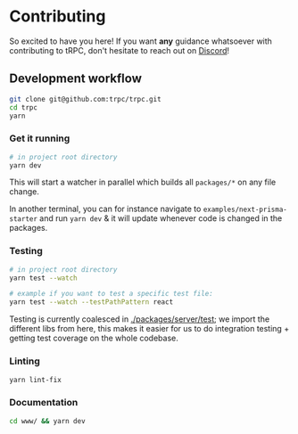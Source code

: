 # Contributing

So excited to have you here! If you want **any** guidance whatsoever with contributing to tRPC, don't hesitate to reach out on [Discord](https://trpc.io/discord)!


## Development workflow

```bash
git clone git@github.com:trpc/trpc.git
cd trpc
yarn
```

### Get it running

```bash
# in project root directory
yarn dev
```

This will start a watcher in parallel which builds all `packages/*` on any file change.

In another terminal, you can for instance navigate to `examples/next-prisma-starter` and run `yarn dev` & it will update whenever code is changed in the packages.

### Testing

```bash
# in project root directory
yarn test --watch

# example if you want to test a specific test file:
yarn test --watch --testPathPattern react
```

Testing is currently coalesced in [./packages/server/test](./packages/server/test); we import the different libs from here, this makes it easier for us to do integration testing + getting test coverage on the whole codebase.

### Linting

```bash
yarn lint-fix
```

### Documentation

```bash
cd www/ && yarn dev
```
